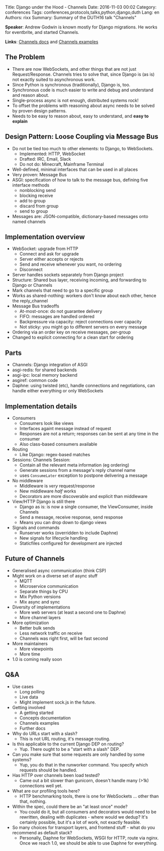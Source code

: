 Title: Django under the Hood - Channels
Date:   2016-11-03 00:02
Category: conferences
Tags: conferences,protocols,talks,python,django,duth
Lang: en
Authors: rixx
Summary: Summary of the DUTH16 talk "Channels"


**Speaker**: Andrew Godwin is known mostly for Django migrations. He works for eventbrite, and started Channels.

**Links**: [Channels docs](channels.readthedocs.io) and [Channels examples](github.com/andrewgodwin/channels-examples)


## The Problem

 - There are now WebSockets, and other things that are not just Request/Response. Channels tries to solve that, since
   Django is (as is) not exactly suited to asynchronous work.
 - Since Python is synchronous (traditionally), Django is, too.
 - Synchronous code is much easier to write and debug and understand and reason about.
 - Single-process async is not enough, distributed systems rock!
 - To offset the problems with reasoning about async needs to be solved by proven design patterns.
 - Needs to be easy to reason about, easy to understand, and **easy to explain**

## Design Pattern: Loose Coupling via Message Bus

 - Do not be tied too much to other elements: to Django, to WebSockets.
    - Implemented: HTTP, WebSocket
    - Drafted: IRC, Email, Slack
    - Do not do: Minecraft, Mainframe Terminal
 - Well-defined, minimal interfaces that can be used in all places
 - Very proven: Message Bus
 - ASGI: specification of how to talk to the message bus, defining five interface methods
    - nonblocking send
    - blocking receive
    - add to group
    - discard from group
    - send to group
 - Messages are: JSON-compatible, dictionary-based messages onto named channels

## Implementation overview

 - WebSocket: upgrade from HTTP
    - Connect and ask for upgrade
    - Server either accepts or rejects
    - Send and receive whenever you want, no ordering
    - Disconnect
 - Server handles sockets separately from Django project
 - Structure: Shared bus layer, receiving incoming, and forwarding to Django or Channels
 - Mark channels that need to go to a specific group
 - Works as shared-nothing: workers don't know about each other, hence the reply_channel
 - Message Bus tradeoffs
    - At-most-once: do not guarantee delivery
    - FIFO: messages are handled ordered
    - Backpressure via capacity: reject connections over capacity
    - Not sticky: you might go to different servers on every message
 - Ordering via an order key on receive messages, per-group
 - Changed to explicit connecting for a clean start for ordering

## Parts

 - Channels: Django integration of ASGI
 - asgi-redis: for shared backends
 - asgi-ipc: local memory backend
 - asgiref: common code
 - Daphne: using twisted (etc), handle connections and negotiations, can handle either everything or only WebSockets

## Implementation details

 - Consumers
    - Consumers look like views
    - Interfaces againt message instead of request
    - Responses are not a return; responses can be sent at any time in the consumer
    - Also class-based consumers available
 - Routing
    - Like Django: regex-based matches
 - Sessions: Channels Session:
    - Contain all the relevant meta information (eg ordering)
    - Generate sessions from a message's reply channel name
    - uses `ConsumeLater` exception to postpone delivering a message
 - No middleware
    - Middleware is *very* request/response
    - New middleware *half* works
    - Decorators are more discoverable and explicit than middleware
 - View/HTTP Django is still there
    - Django as is: is now a single consumer, the ViewConsumer, inside Channels
    - Send a message, receive response, send response
    - Means you can drop down to django views
 - Signals and commands
    - Runserver works (overridden to include Daphne)
    - New signals for lifecycle handling
    - Staticfiles configured for development are injected

## Future of Channels

 - Generalised async communication (think CSP)
 - Might work on a diverse set of async stuff
    - MQTT
    - Microservice communication
    - Separate things by CPU
    - Mix Python versions
    - Mix async and sync
 - Diversity of implementations
    - More web servers (at least a second one to Daphne)
    - More channel layers
 - More optimization
    - Better bulk sends
    - Less network traffic on receive
    - Channels was right first, will be fast second
 - More maintainers
    - More viewpoints
    - More time
 - 1.0 is coming really soon


## Q&A

 - Use cases
    - Long polling
    - Live data
    - Might implement sock.js in the future.
 - Getting involved
    - A getting started
    - Concepts documentation
    - Channels examples
    - Further docs
 - Why do URLs start with a slash?
    - This is not URL routing, it's message routing.
 - Is this applicable to the current Django DEP on routing?
    - Yup. There ought to be a "start with a slash" DEP.
 - Can you make sure that some requests are only handled by some systems?
    - Yup, you do that in the runworker command. You specify which requests should be handled.
 - Has HTTP over channels been load tested?
    - Came out a bit slower than gunicorn, doesn't handle many (>1k) connections well yet.
 - What are our profiling tools here?
    - HTTP benchmarking tools, there is one for WebSockets … other than that, nothing.
 - Within the spec, could there be an "at least once" mode?
    - You could do it, but all consumers and decorators would need to be rewritten, dealing with duplicates - where would we dedup? It's certainly possible, but it's a lot of work, not exactly feasible.
 - So many choices for transport layers, and frontend stuff - what do you recommend as default stack? 
    - Personally, Daphne for WebSockets, WSGI for HTTP, route via nginx. Once we reach 1.0, we should be able to use Daphne for everything.
